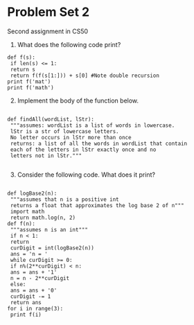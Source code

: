 # Problem Set 2
Second assignment in CS50

1. What does the following code print?

<pre><code>def f(s):
 if len(s) <= 1:
 return s
 return f(f(s[1:])) + s[0] #Note double recursion
print f('mat')
print f('math')
</code></pre>

2. Implement the body of the function below.

<pre><code>
def findAll(wordList, lStr):
 """assumes: wordList is a list of words in lowercase.
 lStr is a str of lowercase letters.
 No letter occurs in lStr more than once
 returns: a list of all the words in wordList that contain
 each of the letters in lStr exactly once and no
 letters not in lStr."""

</code></pre>

3. Consider the following code. What does it print?

<pre><code>
def logBase2(n):
 """assumes that n is a positive int
 returns a float that approximates the log base 2 of n"""
 import math
 return math.log(n, 2)
def f(n):
 """assumes n is an int"""
 if n < 1:
 return
 curDigit = int(logBase2(n))
 ans = 'n = '
 while curDigit >= 0:
 if n%(2**curDigit) < n:
 ans = ans + '1'
 n = n - 2**curDigit
 else:
 ans = ans + '0'
 curDigit -= 1
 return ans
for i in range(3):
 print f(i)
 </code></pre>
